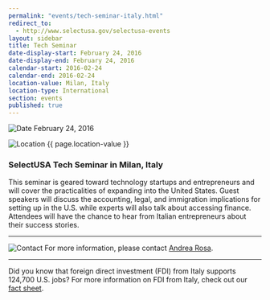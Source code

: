 ```yaml
---
permalink: "events/tech-seminar-italy.html"
redirect_to:
  - http://www.selectusa.gov/selectusa-events
layout: sidebar
title: Tech Seminar
date-display-start: February 24, 2016
date-display-end: February 24, 2016
calendar-start: 2016-02-24
calendar-end: 2016-02-24
location-value: Milan, Italy
location-type: International
section: events
published: true
---
```



![Date](https://google.github.io/material-design-icons/action/svg/design/ic_event_24px.svg "Date") February 24, 2016

![Location](http://google.github.io/material-design-icons/social/svg/design/ic_location_city_24px.svg "Location") {{ page.location-value }}

### SelectUSA Tech Seminar in Milan, Italy

This seminar is geared toward technology startups and entrepreneurs and will cover the practicalities of expanding into the United States. Guest speakers will discuss the accounting, legal, and immigration implications for setting up in the U.S. while experts will also talk about accessing finance. Attendees will have the chance to hear from Italian entrepreneurs about their success stories.

---

![Contact](https://google.github.io/material-design-icons/action/svg/design/ic_question_answer_24px.svg "Contact") For more information, please contact [Andrea Rosa](mailto:andrea.rosa@trade.gov?Subject=SelectUSA%20Tech%20Seminar%20Info%20Request).

---

Did you know that foreign direct investment (FDI) from Italy supports 124,700 U.S. jobs? For more information on FDI from Italy, check out our [fact sheet](http://selectusa.commerce.gov/country-fact-sheets/Italy_Fact_Sheet.pdf).
